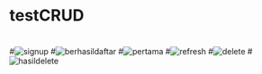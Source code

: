 # testCRUD
#
#
#![signup](https://cloud.githubusercontent.com/assets/22125833/23999295/891a12d6-0a8a-11e7-856c-4746059b8731.PNG)
#![berhasildaftar](https://cloud.githubusercontent.com/assets/22125833/23999296/8a98c21a-0a8a-11e7-9725-2a0784e0f55a.PNG)
#![pertama](https://cloud.githubusercontent.com/assets/22125833/23999349/b952f936-0a8a-11e7-8efb-072605c441a9.PNG)
#![refresh](https://cloud.githubusercontent.com/assets/22125833/23999354/bc3ed8a4-0a8a-11e7-8b55-e2f29c2dcdbe.PNG)
#![delete](https://cloud.githubusercontent.com/assets/22125833/23999387/dd8fcdf6-0a8a-11e7-84fd-2b7e5d6018f7.PNG)
#![hasildelete](https://cloud.githubusercontent.com/assets/22125833/23999389/dea67bc2-0a8a-11e7-80bb-5cce5bc53cd2.PNG)
